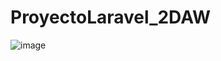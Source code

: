 ﻿# ProyectoLaravel_2DAW
![image](https://github.com/user-attachments/assets/bc4f7c61-d3b4-4380-85c9-7d7b0c5abb5f)
